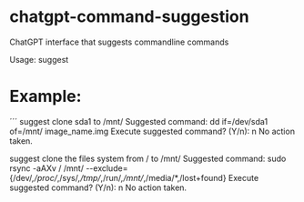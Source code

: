 # chatgpt-command-suggestion
ChatGPT interface that suggests commandline commands

Usage: suggest <command description>

# Example:
´´´
suggest clone sda1 to /mnt/
Suggested command: dd if=/dev/sda1 of=/mnt/ image_name.img
Execute suggested command? (Y/n): n
No action taken.

suggest clone the files system from / to /mnt/
Suggested command: sudo rsync -aAXv / /mnt/ --exclude={/dev/*,/proc/*,/sys/*,/tmp/*,/run/*,/mnt/*,/media/*,/lost+found}
Execute suggested command? (Y/n): n
No action taken.
